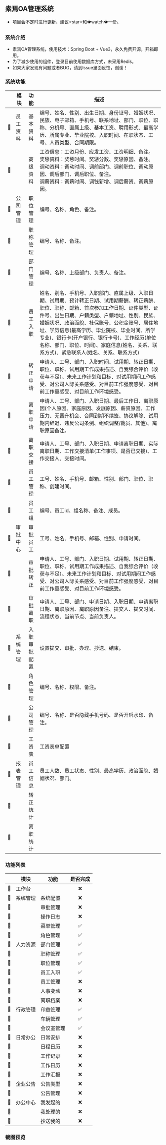 ## 素焉OA管理系统
- 项目会不定时进行更新，建议⭐star⭐和👁️watch👁️一份。

### 系统介绍

- 素焉OA管理系统，使用技术：Spring Boot + Vue3，永久免费开源，开箱即用。
- 为了减少使用的组件，登录目前使用数据库方式，未采用Redis。
- 如果大家发现有问题或者BUG，请到Issue里面反馈，谢谢！

### 系统功能
|     | 模块   |   功能   | 描述                                                                                                                                                                                                                       |
|-----|------|:------:|--------------------------------------------------------------------------------------------------------------------------------------------------------------------------------------------------------------------------|
| 🚀  | 员工资料 |  基本资料  | 编号、姓名、性别、出生日期、身份证号、婚姻状况、民族、电子邮箱、手机号、联系地址、部门、职位、职称、分机号、直属上级、基本工资、聘用形式、最高学历、所属专业、毕业院校、入职时间、在职状态、工号、人员类型、合同期限。                                                                                                              |
| 🚀  |      |  高级资料  | 工资信息：工资月份、应发工资、工资明细、备注。<br/>奖惩资料：奖惩时间、奖惩分数、奖惩原因、备注。<br/>调动资料：调动时间、调前部门、调前职位、调动原因、调后部门、调后职位、备注。<br/>调薪资料：调薪时间、调钱新增、调后薪资、调薪原因。                                                                                             |
| 🚀  | 公司管理 |  职位管理  | 编号、名称、角色、备注。                                                                                                                                                                                                             |
| 🚀  |      |  职称管理  | 编号、名称、备注。                                                                                                                                                                                                                |
| 🚀  |      |  部门管理  | 编号、名称、上级部门、负责人、备注。                                                                                                                                                                                                       |
| 🚀  |      |  员工入职  | 姓名、别名、手机号、入职部门、直属上级、入职日期、试用期、预计转正日期、试用期薪酬、转正薪酬、职位、职称、邮箱、首次参加工作日期、证件类型、证件号、出生日期、户籍类型、户籍地址、性别、民族、婚姻状况、政治面貌、社保账号、公积金账号、居住地址、学历信息(最高学历、毕业院校、毕业时间、所学专业)、银行卡(开户银行、银行卡号)、工作经历(单位名称、部门、职位、时间)、家庭信息(姓名、关系、联系方式)、紧急联系人(姓名、关系、联系方式) |
| 🚀  |      |  转正申请  | 申请人、工号、部门、入职时间、试用期、转正日期、职位、职称、试用期工作成果描述、自我综合评价（收获与不足）、未来工作计划和目标、对试用期间工作感受、对公司人际关系感受、对目前工作强度感受、对目前工作量感受、对目前工作环境感受。                                                                                                        |
| 🚀  |      |  离职申请  | 申请人、工号、部门、入职日期、最后工作日、离职原因(个人原因、家庭原因、发展原因、薪资原因、工作压力、无晋升机会、合同到期不续签、协议解除、试用期内辞退、违反公司条例、组织调整/裁员、其他)、离职原因备注。                                                                                                                  |
| 🚀  |      |  离职交接  | 申请人、工号、部门、入职日期、申请离职日期、实际离职日期、工作交接清单(工作事项、是否已交接)、工作交接人、交接时间。                                                                                                                                                              |
| 🚀  |      |  员工管理  | 工号、姓名、手机号、邮箱、性别、部门、职位、职称、创建时间。                                                                                                                                                                                           |
| 🚀  |      |  员工组   | 编号、员工id、组名称、备注、成员。                                                                                                                                                                                                       |
| 🚀  | 审批中心 |  审批员工  | 工号、姓名、手机号、邮箱、性别、申请时间。                                                                                                                                                                                                    |                                                                                                                  |
| 🚀  |      |  审批转正  | 申请人、工号、部门、入职日期、试用期、转正日期、职位、职称、试用期工作成果描述、自我综合评价（收获与不足）、未来工作计划和目标、对试用期间工作感受、对公司人际关系感受、对目前工作强度感受、对目前工作量感受、对目前工作环境感受。                                                                                                        |                                                                                                                  |
| 🚀  |      |  审批离职  | 申请人、工号、部门、申请日期、入职日期、申请离职日期、离职原因、离职原因备注、提交人、提交时间、流程状态、当前节点、当前负责人。                                                                                                                                                         |                                                                                                                  |
| 🚀  | 系统管理 | 入职审批配置 | 设置提交、审批、办理、抄送、结束。                                                                                                                                                                                                        |                                                                                                                  |
| 🚀  |      |  角色管理  | 编号、名称、权限、备注。                                                                                                                                                                                                             |
| 🚀  |      |  公司管理  | 编号、名称、是否隐藏手机号码、是否开启水印、备注。                                                                                                                                                                                                |
| 🚀  |      |  工资表   | 工资表单配置                                                                                                                                                                                                                   |
| 🚀  | 报表管理 |  员工信息  | 员工人数、员工状态、性别、最高学历、政治面貌、婚姻状况、部门。                                                                                                                                                                                          |
| 🚀  |      |  转正统计  |                                                                                                                                                                                                                          |
| 🚀  |      |  离职统计  |                                                                                                                                                                                                                          |

### 功能列表

|     | 模块   | 功能    | 是否完成 |
|-----|------|-------|:----:|
| 🚀  | 工作台  |       |  ❌   |
| 🚀  | 系统管理 | 系统配置  |  ❌   |
| 🚀  |      | 审批管理  |  ❌   |
| 🚀  |      | 操作日志  |  ❌   |
| 🚀  |      | 菜单管理  |  ✅   |
| 🚀  |      | 角色管理  |  ✅   |
| 🚀  | 人力资源 | 部门管理  |  ✅   |
| 🚀  |      | 职称管理  |  ✅   |
| 🚀  |      | 职位管理  |  ✅   |
| 🚀  |      | 员工入职  |  ✅   |
| 🚀  |      | 员工管理  |  ❌   |
| 🚀  |      | 人事变动  |  ❌   |
| 🚀  |      | 离职档案  |  ❌   |
| 🚀  | 行政管理 | 印章管理  |  ✅   |
| 🚀  |      | 车辆管理  |  ✅   |
| 🚀  |      | 会议室管理 |  ✅   |
| 🚀  | 日常办公 | 日常安排  |  ❌   |
| 🚀  |      | 日程日历  |  ❌   |
| 🚀  |      | 工作记录  |  ❌   |
| 🚀  |      | 工作日历  |  ❌   |
| 🚀  |      | 工作汇报  |  ❌   |
| 🚀  | 企业公告 | 公告类型  |  ❌   |
| 🚀  |      | 公告管理  |  ❌   |
| 🚀  | 办公中心 | 我发起的  |  ❌   |
| 🚀  |      | 我处理的  |  ❌   |
| 🚀  |      | 抄送我的  |  ❌   |

### 截图预览
